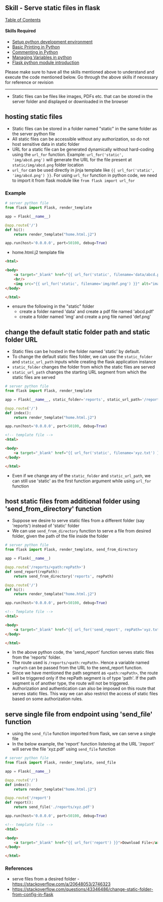 ## Skill - Serve static files in flask

[Table of Contents](https://nagasudhir.blogspot.com/2020/04/taming-python-table-of-contents.html)

#### Skills Required
* [Setup python development environment](https://nagasudhir.blogspot.com/2020/04/setup-python-development-environment_14.html)
* [Basic Printing in Python](https://nagasudhir.blogspot.com/2020/04/basic-printing-in-python.html)
* [Commenting in Python](https://nagasudhir.blogspot.com/2020/04/comments-in-python.html)
* [Managing Variables in python](https://nagasudhir.blogspot.com/2020/04/managing-variables-in-python.html)
* [Flask python module introduction](https://nagasudhir.blogspot.com/2022/04/flask-python-module-introduction-for.html)

Please make sure to have all the skills mentioned above to understand and execute the code mentioned below. Go through the above skills if necessary for reference or revision

<hr/>

* Static files can be files like images, PDFs etc. that can be stored in the server folder and displayed or downloaded in the browser

## hosting static files
* Static files can be stored in a folder named "static" in the same folder as the server python file
* All static files can be accessible without any authorization, so do not host sensitive data in static folder
* URL for a static file can be generated dynamically without hard-coding using the `url_for` function. Example: `url_for('static', 'img/abcd.png')` will generate the URL for the file present at `static/img/abcd.png` folder location
* `url_for` can be used directly in jinja template like `{{ url_for('static', 'img/abcd.png') }}`. For using `url_for` function in python code, we need to import it from flask module like `from flask import url_for`

### Example
```py
# server python file
from flask import Flask, render_template

app = Flask(__name__)

@app.route('/')
def hi():
    return render_template("home.html.j2")

app.run(host='0.0.0.0', port=50100, debug=True)
```
* home.html.j2 template file
```html
<html>

<body>
    <a target="_blank" href="{{ url_for('static', filename='data/abcd.pdf') }}">Download the file</a>
    <br/>
    <img src="{{ url_for('static', filename='img/def.png') }}" alt="image file">
</body>

</html>
```
* ensure the following in the "static" folder
  * create a folder named 'data' and create a pdf file named 'abcd.pdf'
  * create a folder named 'img' and create a png file named 'def.png'

## change the default static folder path and static folder URL
* Static files can be hosted in the folder named 'static' by default.
* To change the default static files folder, we can use the `static_folder` and `static_url_path` inputs while creating the flask application instance
* `static_folder` changes the folder from which the static files are served
* `static_url_path` changes the starting URL segment from which the static files are served
```py
# server python file
from flask import Flask, render_template

app = Flask(__name__, static_folder='reports', static_url_path='/reports')

@app.route('/')
def index():
    return render_template("home.html.j2")

app.run(host='0.0.0.0', port=50100, debug=True)
```

```html
<!-- template file -->
<html>

<body>
    <a target="_blank" href="{{ url_for('static', filename='xyz.txt') }}">Download File</a>
</body>

</html>
```
* Even if we change any of the `static_folder` and `static_url_path`, we can still use 'static' as the first function argument while using `url_for` function

## host static files from additional folder using 'send_from_directory' function
* Suppose we desire to serve static files from a different folder (say 'reports') instead of 'static' folder
* We can use `send_from_directory` function to serve a file from desired folder, given the path of the file inside the folder
```py
# server python file
from flask import Flask, render_template, send_from_directory

app = Flask(__name__)

@app.route('/reports/<path:repPath>')
def send_report(repPath):
    return send_from_directory('reports', repPath)

@app.route('/')
def hi():
    return render_template("home.html.j2")

app.run(host='0.0.0.0', port=50100, debug=True)
```

```html
<!-- Template file -->
<html>

<body>
    <a target="_blank" href="{{ url_for('send_report', repPath='xyz.txt') }}">Download File</a>
</body>

</html>
```
* In the above python code, the 'send_report' function serves static files from the 'reports' folder. 
* The route used is `/reports/<path:repPath>`. Hence a variable named `repPath` can be passed from the URL to the send_report function. 
* Since we have mentioned the path segment as `<path:repPath>`, the route will be triggered only if the repPath segment is of type 'path'. If the path segment is of another type, the route will not be triggered.
* Authorization and authentication can also be imposed on this route that serves static files. This way we can also restrict the access of static files based on some authorization rules.

## serve single file from endpoint using 'send_file' function
* using the `send_file` function imported from flask, we can serve a single file
* In the below example, the 'report' function listening at the URL '/report' will serve the file 'xyz.pdf' using `send_file` function
```py
# server python file
from flask import Flask, render_template, send_file

app = Flask(__name__)

@app.route('/')
def index():
    return render_template("home.html.j2")

@app.route('/report')
def report():
    return send_file('./reports/xyz.pdf')

app.run(host='0.0.0.0', port=50100, debug=True)
```

```html
<!-- template file -->
<html>

<body>
    <a target="_blank" href="{{ url_for('report') }}">Download File</a>
</body>

</html>
```

### References
* serve files from a desired folder - https://stackoverflow.com/a/20648053/2746323
* https://stackoverflow.com/questions/43346486/change-static-folder-from-config-in-flask
<!--stackedit_data:
eyJoaXN0b3J5IjpbLTQ3MjU4MjgyMywxMDc3MzI0OTk0LC0xOT
UwNDgyNTI4LC02MjgyNTgxNDksMjA2MzY0MTYxNiwxODQ1ODI2
MzYwLDEwNTE0NDc0NTIsMjA4NzUzMDI5MCwzNDYwOTIxMzYsMT
c1NTYyODQ1NSwxNDQ5ODE2NDA5LC0yMDk1MzgyOTQzLDE1NzE2
NDUzOTAsMTkwNjgyODI4LDk4Mzc2MTM0N119
-->